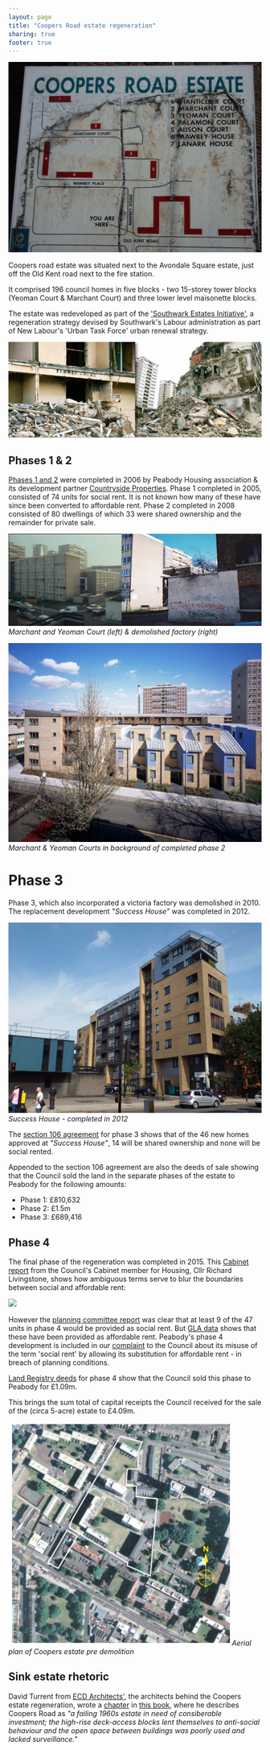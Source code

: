 ```yaml
---
layout: page
title: "Coopers Road estate regeneration"
sharing: true
footer: true
---
```

![](/img/coopersroadplan.jpg)

Coopers road estate was situated next to the Avondale Square estate, just off the Old Kent road next to the fire station.

It comprised 196 council homes in five blocks - two 15-storey tower blocks (Yeoman Court & Marchant Court) and three lower level maisonette blocks. 

The estate was redeveloped as part of the ['Southwark Estates Initiative'](http://embed.verite.co/timeline/?source=0Aprl6XcACewydEhRaWFOLVBfUjBSVW1HUGVZNEhGeFE&font=Bevan-PotanoSans&maptype=toner&lang=en&hash_bookmark=true&start_zoom_adjust=2&height=650#1), a regeneration strategy devised by Southwark's Labour administration as part of New Labour's 'Urban Task Force' urban renewal strategy. 

![](/img/coopersroaddemolition.jpg)

## Phases 1 & 2
[Phases 1 and 2](http://www.maxfordham.com/projects/coopers-road-estate) were completed in 2006 by Peabody Housing association & its development partner [Countryside Properties](http://www.countryside-properties.com/). Phase 1 completed in 2005, consisted of 74 units for social rent. It is not known how many of these have since been converted to affordable rent. Phase 2 completed in 2008 consisted of 80 dwellings of which 33 were shared ownership and the remainder for private sale.

![](/img/coopers.jpg)
*Marchant and Yeoman Court (left) & demolished factory (right)*

![](/img/marchantyeomancourts.jpg)
*Marchant & Yeoman Courts in background of completed phase 2*


# Phase 3
Phase 3, which also incorporated a victoria factory was demolished in 2010. The replacement development _"Success House"_ was completed in 2012. 

![](/img/successhouse.jpg)
*Success House - completed in 2012*

The [section 106 agreement](/img/coopersroadestate_section106.pdf) for phase 3 shows that of the 46 new homes approved at _"Success House"_, 14 will be shared ownership and none will be social rented.

Appended to the section 106 agreement are also the deeds of sale showing that the Council sold the land in the separate phases of the estate to Peabody for the following amounts:

 * Phase 1: £810,632
 * Phase 2: £1.5m
 * Phase 3: £689,416

## Phase 4
The final phase of the regeneration was completed in 2015. This [Cabinet report](http://moderngov.southwark.gov.uk/documents/s26116/Report%20Disposal%20of%20Land%20at%20Coopers%20Road%20SE1.pdf) from the Council's Cabinet member for Housing, Cllr Richard Livingstone, shows how ambiguous terms serve to blur the boundaries between social and affordable rent: 

![](http://35percent.org/img/rollsroad.png)

However the [planning committee report](http://planbuild.southwark.gov.uk/documents/?GetDocument=%7b%7b%7b!LxiP99PHNyQALLSNryD5lQ%3d%3d!%7d%7d%7d) was clear that at least 9 of the 47 units in phase 4 would be provided as social rent. But [GLA data](http://data.london.gov.uk/dataset/gla-affordable-housing-programme-outturn/resource/0c87e5dc-f1e9-4edf-b246-bef6b40a9ba3) shows that these have been provided as affordable rent. Peabody's phase 4 development is included in our [complaint](http://35percent.org/redefining-social-rent/) to the Council about its misuse of the term 'social rent' by allowing its substitution for affordable rent - in breach of planning conditions.

[Land Registry deeds](/img/LRegisterCoopersRoadPhase4.pdf) for phase 4 show that the Council sold this phase to Peabody for £1.09m.

This brings the sum total of capital receipts the Council received for the sale of the (circa 5-acre) estate to £4.09m.

![](/img/coopersestateaerial.png)
*Aerial plan of Coopers estate pre demolition*

## Sink estate rhetoric
David Turrent from [ECD Architects'](https://ecda.co.uk), the architects behind the Coopers estate regeneration, wrote a [chapter](/img/coopersestate_sustainableurbandesign.pdf) in [this book](https://books.google.co.uk/books?id=tRldAgAAQBAJ&pg=PA97&lpg=PA97&dq=coopers+road+estate+regeneration+success+house+completed&source=bl&ots=d5QjxMgu4V&sig=Gx6dj9J-UTcqtJluk-ebF54lV1c&hl=en&sa=X&ved=0ahUKEwil0PqMocXMAhUECsAKHQAJBnYQ6AEIPDAF#v=onepage&q=coopers%20road%20estate%20regeneration%20success%20house%20completed&f=false), where he describes Coopers Road as _"a failing 1960s estate in need of consiberable investment; the high-rise deck-access blocks lent themselves to anti-social behaviour and the open space between buildings was poorly used and lacked surveillance."_






